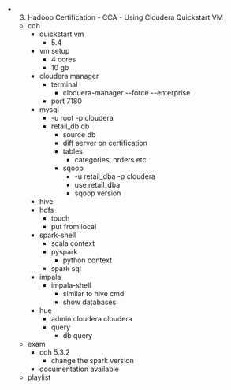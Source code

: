 * 03. Hadoop Certification - CCA - Using Cloudera Quickstart VM
	* cdh
		* quickstart vm
			* 5.4
		* vm setup
			* 4 cores
			* 10 gb
		* cloudera manager
			* terminal
				* cloduera-manager --force --enterprise
			* port 7180
		* mysql
			* -u root -p cloudera
			* retail_db db
				* source db
				* diff server on certification
				* tables
					* categories, orders etc
				* sqoop
					* -u retail_dba -p cloudera
					* use retail_dba
					* sqoop version
		* hive
		* hdfs
			* touch
			* put from local
		* spark-shell
			* scala context
			* pyspark
				* python context
			* spark sql
		* impala
			* impala-shell
				* similar to hive cmd
				* show databases
		* hue
			* admin cloudera cloudera
			* query
				* db query
	* exam
		* cdh 5.3.2
			* change the spark version
		* documentation available
	* playlist
